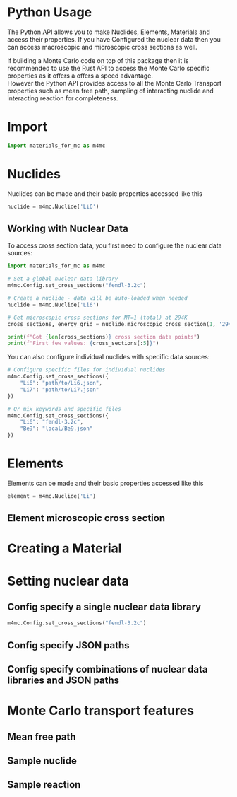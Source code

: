 # Python Usage

The Python API allows you to make Nuclides, Elements, Materials and access their properties. If you have Configured the nuclear data then you can access macroscopic and microscopic cross sections as well.

If building a Monte Carlo code on top of this package then it is recommended to use the Rust API to access the Monte Carlo specific properties as it offers a offers a speed advantage.  
However the Python API provides access to all the Monte Carlo Transport properties such as mean free path, sampling of interacting nuclide and interacting reaction for completeness.

# Import

```python
import materials_for_mc as m4mc
```

# Nuclides

Nuclides can be made and their basic properties accessed like this

```python
nuclide = m4mc.Nuclide('Li6')
```

## Working with Nuclear Data

To access cross section data, you first need to configure the nuclear data sources:

```python
import materials_for_mc as m4mc

# Set a global nuclear data library
m4mc.Config.set_cross_sections("fendl-3.2c")

# Create a nuclide - data will be auto-loaded when needed
nuclide = m4mc.Nuclide('Li6')

# Get microscopic cross sections for MT=1 (total) at 294K
cross_sections, energy_grid = nuclide.microscopic_cross_section(1, '294')

print(f"Got {len(cross_sections)} cross section data points")
print(f"First few values: {cross_sections[:5]}")
```

You can also configure individual nuclides with specific data sources:

```python
# Configure specific files for individual nuclides
m4mc.Config.set_cross_sections({
    "Li6": "path/to/Li6.json",
    "Li7": "path/to/Li7.json"
})

# Or mix keywords and specific files
m4mc.Config.set_cross_sections({
    "Li6": "fendl-3.2c",
    "Be9": "local/Be9.json"
})
```

# Elements

Elements can be made and their basic properties accessed like this

```python
element = m4mc.Nuclide('Li')
```

## Element microscopic cross section 

# Creating a Material



# Setting nuclear data


## Config specify a single nuclear data library

```python
m4mc.Config.set_cross_sections("fendl-3.2c")
```

## Config specify JSON paths

## Config specify combinations of nuclear data libraries and JSON paths

# Monte Carlo transport features

## Mean free path

## Sample nuclide

## Sample reaction